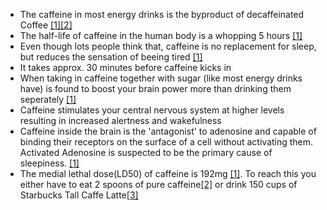 * The caffeine in most energy drinks is the byproduct of decaffeinated Coffee  [[1]](http://www.premium-cola.de/cola/koffein)[[2]](http://en.wikipedia.org/wiki/Caffeine)
* The half-life of caffeine in the human body is a whopping 5 hours [[1]](http://en.wikipedia.org/wiki/Caffeine) 
* Even though lots people think that, caffeine is no replacement for sleep, but reduces the sensation of beeing tired [[1]](http://en.wikipedia.org/wiki/Caffeine) 
* It takes approx. 30 minutes before caffeine kicks in
* When taking in caffeine together with sugar (like most energy drinks have) is found to boost your brain power more than drinking them seperately [[1]](http://www.dailymail.co.uk/health/article-1333202/Drinking-coffee-sugar-boosts-brain-performance.html) 
* Caffeine stimulates your central nervous system at higher levels resulting in increased alertness and wakefulness
* Caffeine inside the brain is the 'antagonist' to adenosine and capable of binding their receptors on the surface of a cell without activating them. Activated Adenosine is suspected to be the primary cause of sleepiness. [[1]](http://en.wikipedia.org/wiki/Caffeine)
* The medial lethal dose(LD50) of caffeine is 192mg [[1]](http://en.wikipedia.org/wiki/Median_lethal_dose). To reach this you either have to eat 2 spoons of pure caffeine[[2]](http://www.dailymail.co.uk/news/article-1324722/Party-goer-killed-2-spoonfuls-caffeine-powder--equivalent-70-Red-Bulls.html) or drink 150 cups of Starbucks Tall Caffe Latte[[3]](http://www.energyfiend.com/death-by-caffeine)
